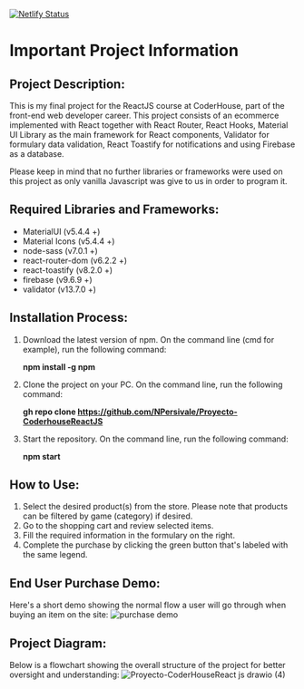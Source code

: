 [![Netlify Status](https://api.netlify.com/api/v1/badges/7fac8330-6591-4324-9f53-3edd6e640a0f/deploy-status)](https://app.netlify.com/sites/roaring-tapioca-9f45dd/deploys)

# Important Project Information


## Project Description:
This is my final project for the ReactJS course at CoderHouse, part of the front-end web developer career. This project consists of an ecommerce implemented with React together with React Router, React Hooks, Material UI Library as the main framework for React components, Validator for formulary data validation, React Toastify for notifications and using Firebase as a database.

Please keep in mind that no further libraries or frameworks were used on this project as only vanilla Javascript was give to us in order to program it.


## Required Libraries and Frameworks:
- MaterialUI (v5.4.4 +)
- Material Icons (v5.4.4 +)
- node-sass (v7.0.1 +)
- react-router-dom (v6.2.2 +)
- react-toastify (v8.2.0 +)
- firebase (v9.6.9 +)
- validator (v13.7.0 +)


## Installation Process:
1. Download the latest version of npm. On the command line (cmd for example), run the following command:

   **npm install -g npm**
3. Clone the project on your PC. On the command line, run the following command: 
   
   **gh repo clone https://github.com/NPersivale/Proyecto-CoderhouseReactJS**
5. Start the repository. On the command line, run the following command: 
   
   **npm start**


## How to Use:
1. Select the desired product(s) from the store. Please note that products can be filtered by game (category) if desired.
2. Go to the shopping cart and review selected items.
4. Fill the required information in the formulary on the right.
5. Complete the purchase by clicking the green button that's labeled with the same legend.


## End User Purchase Demo:
Here's a short demo showing the normal flow a user will go through when buying an item on the site:
![purchase demo](https://user-images.githubusercontent.com/67163082/161161268-5f58475b-f7e6-4d8b-b9a3-68afeae464e1.gif)


## Project Diagram:
Below is a flowchart showing the overall structure of the project for better oversight and understanding:
![Proyecto-CoderHouseReact js drawio (4)](https://user-images.githubusercontent.com/67163082/161132627-53400ec4-d8d2-4144-952d-43a6da9f13ae.png)
